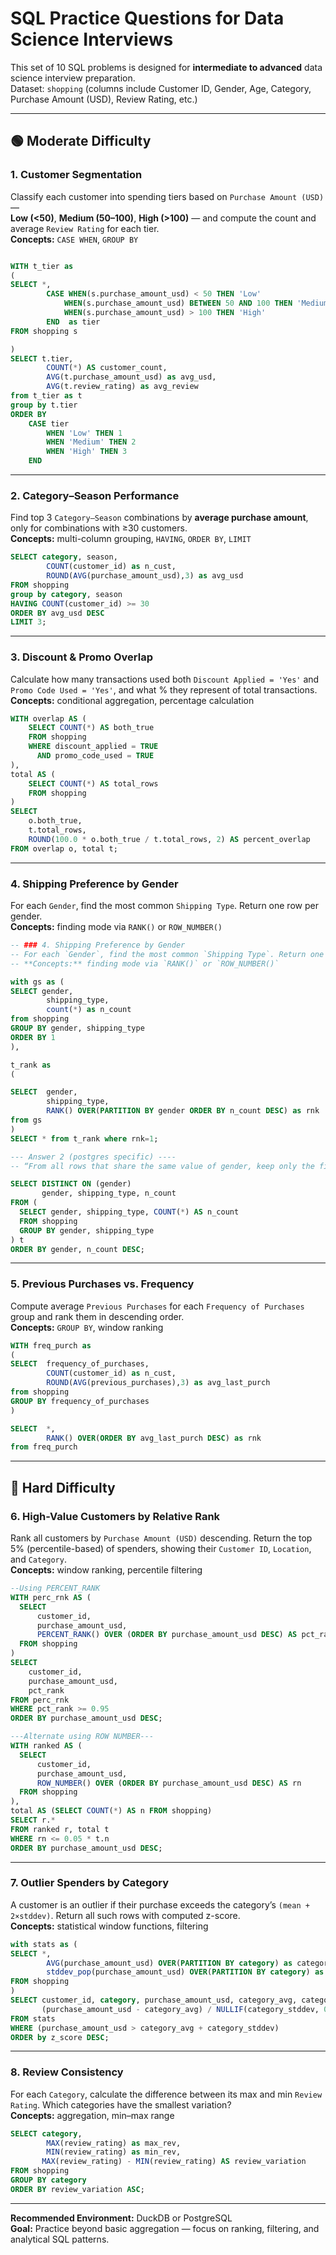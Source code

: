 # SQL Practice Questions for Data Science Interviews

This set of 10 SQL problems is designed for **intermediate to advanced** data science interview preparation.  
Dataset: `shopping` (columns include Customer ID, Gender, Age, Category, Purchase Amount (USD), Review Rating, etc.)

---

## 🟢 Moderate Difficulty

### 1. Customer Segmentation
Classify each customer into spending tiers based on `Purchase Amount (USD)` —  
**Low (<50)**, **Medium (50–100)**, **High (>100)** — and compute the count and average `Review Rating` for each tier.  
**Concepts:** `CASE WHEN`, `GROUP BY`

```sql

WITH t_tier as 
(
SELECT *,
		CASE WHEN(s.purchase_amount_usd) < 50 THEN 'Low'
			WHEN(s.purchase_amount_usd) BETWEEN 50 AND 100 THEN 'Medium'
			WHEN(s.purchase_amount_usd) > 100 THEN 'High'			
		END  as tier				
FROM shopping s

)
SELECT t.tier,
		COUNT(*) AS customer_count,
		AVG(t.purchase_amount_usd) as avg_usd,
		AVG(t.review_rating) as avg_review
from t_tier as t
group by t.tier
ORDER BY 
    CASE tier 
        WHEN 'Low' THEN 1 
        WHEN 'Medium' THEN 2 
        WHEN 'High' THEN 3 
    END

```

---

### 2. Category–Season Performance
Find top 3 `Category–Season` combinations by **average purchase amount**, only for combinations with ≥30 customers.  
**Concepts:** multi-column grouping, `HAVING`, `ORDER BY`, `LIMIT`

```sql
SELECT category, season,
		COUNT(customer_id) as n_cust,
		ROUND(AVG(purchase_amount_usd),3) as avg_usd
FROM shopping
group by category, season
HAVING COUNT(customer_id) >= 30
ORDER BY avg_usd DESC
LIMIT 3;
```

---

### 3. Discount & Promo Overlap
Calculate how many transactions used both `Discount Applied = 'Yes'` and `Promo Code Used = 'Yes'`, and what % they represent of total transactions.  
**Concepts:** conditional aggregation, percentage calculation

```sql
WITH overlap AS (
    SELECT COUNT(*) AS both_true
    FROM shopping
    WHERE discount_applied = TRUE 
      AND promo_code_used = TRUE
),
total AS (
    SELECT COUNT(*) AS total_rows
    FROM shopping
)
SELECT 
    o.both_true,
    t.total_rows,
    ROUND(100.0 * o.both_true / t.total_rows, 2) AS percent_overlap
FROM overlap o, total t;

```

---

### 4. Shipping Preference by Gender
For each `Gender`, find the most common `Shipping Type`. Return one row per gender.  
**Concepts:** finding mode via `RANK()` or `ROW_NUMBER()`


```sql
-- ### 4. Shipping Preference by Gender
-- For each `Gender`, find the most common `Shipping Type`. Return one row per gender.  
-- **Concepts:** finding mode via `RANK()` or `ROW_NUMBER()`

with gs as (
SELECT gender,
		shipping_type,
		count(*) as n_count
from shopping
GROUP BY gender, shipping_type
ORDER BY 1
),

t_rank as
(

SELECT 	gender, 
		shipping_type,
		RANK() OVER(PARTITION BY gender ORDER BY n_count DESC) as rnk
from gs
)
SELECT * from t_rank where rnk=1;

--- Answer 2 (postgres specific) ----
-- “From all rows that share the same value of gender, keep only the first one according to the ORDER BY clause.”

SELECT DISTINCT ON (gender)
       gender, shipping_type, n_count
FROM (
  SELECT gender, shipping_type, COUNT(*) AS n_count
  FROM shopping
  GROUP BY gender, shipping_type
) t
ORDER BY gender, n_count DESC;
```
---

### 5. Previous Purchases vs. Frequency
Compute average `Previous Purchases` for each `Frequency of Purchases` group and rank them in descending order.  
**Concepts:** `GROUP BY`, window ranking

```sql
WITH freq_purch as 
(
SELECT 	frequency_of_purchases,
		COUNT(customer_id) as n_cust,
		ROUND(AVG(previous_purchases),3) as avg_last_purch	
from shopping
GROUP BY frequency_of_purchases
)

SELECT 	*, 
		RANK() OVER(ORDER BY avg_last_purch DESC) as rnk
from freq_purch
```
---

## 🔴 Hard Difficulty

### 6. High-Value Customers by Relative Rank
Rank all customers by `Purchase Amount (USD)` descending. Return the top 5% (percentile-based) of spenders, showing their `Customer ID`, `Location`, and `Category`.  
**Concepts:** window ranking, percentile filtering


```sql
--Using PERCENT_RANK
WITH perc_rnk AS (
  SELECT
      customer_id,      
      purchase_amount_usd,
      PERCENT_RANK() OVER (ORDER BY purchase_amount_usd DESC) AS pct_rank
  FROM shopping
)
SELECT
    customer_id,    
    purchase_amount_usd,
    pct_rank
FROM perc_rnk
WHERE pct_rank >= 0.95
ORDER BY purchase_amount_usd DESC;

---Alternate using ROW NUMBER---
WITH ranked AS (
  SELECT
      customer_id,
      purchase_amount_usd,
      ROW_NUMBER() OVER (ORDER BY purchase_amount_usd DESC) AS rn
  FROM shopping
),
total AS (SELECT COUNT(*) AS n FROM shopping)
SELECT r.*
FROM ranked r, total t
WHERE rn <= 0.05 * t.n
ORDER BY purchase_amount_usd DESC;
```
---

### 7. Outlier Spenders by Category
A customer is an outlier if their purchase exceeds the category’s `(mean + 2×stddev)`. Return all such rows with computed z-score.  
**Concepts:** statistical window functions, filtering

```sql
with stats as (
SELECT *,
        AVG(purchase_amount_usd) OVER(PARTITION BY category) as category_avg,
        stddev_pop(purchase_amount_usd) OVER(PARTITION BY category) as category_stddev
FROM shopping
)
SELECT customer_id, category, purchase_amount_usd, category_avg, category_stddev,
       (purchase_amount_usd - category_avg) / NULLIF(category_stddev, 0) as z_score
FROM stats
WHERE (purchase_amount_usd > category_avg + category_stddev)
ORDER by z_score DESC;
```
---

### 8. Review Consistency
For each `Category`, calculate the difference between its max and min `Review Rating`. Which categories have the smallest variation?  
**Concepts:** aggregation, min–max range

```sql
SELECT category,
        MAX(review_rating) as max_rev,
        MIN(review_rating) as min_rev,
       MAX(review_rating) - MIN(review_rating) AS review_variation
FROM shopping
GROUP BY category
ORDER BY review_variation ASC;
```
---
**Recommended Environment:** DuckDB or PostgreSQL  
**Goal:** Practice beyond basic aggregation — focus on ranking, filtering, and analytical SQL patterns.